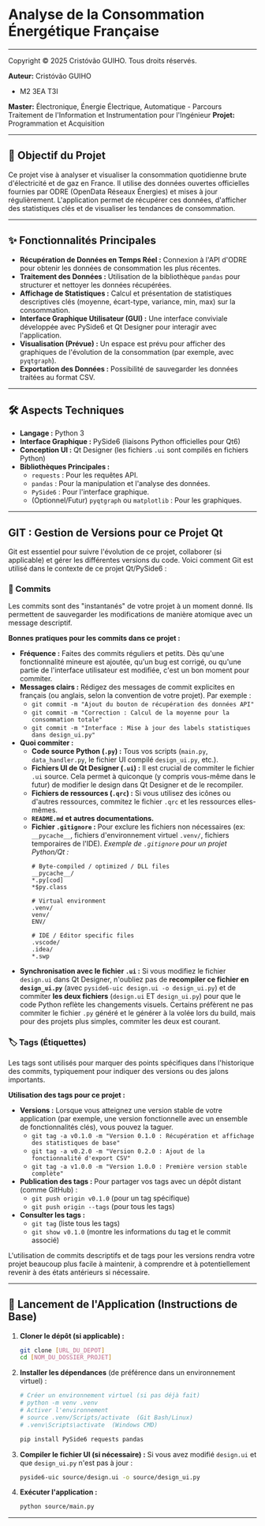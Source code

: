 # Analyse de la Consommation Énergétique Française

---

Copyright © 2025 Cristóvão GUIHO. Tous droits réservés.

**Auteur:** Cristóvão GUIHO
- M2 3EA T3I

**Master:** Électronique, Énergie Électrique, Automatique - Parcours Traitement de l'Information et Instrumentation pour l'Ingénieur
**Projet:** Programmation et Acquisition

---

## 🎯 Objectif du Projet

Ce projet vise à analyser et visualiser la consommation quotidienne brute d'électricité et de gaz en France. Il utilise des données ouvertes officielles fournies par ODRE (OpenData Réseaux Énergies) et mises à jour régulièrement. L'application permet de récupérer ces données, d'afficher des statistiques clés et de visualiser les tendances de consommation.

---

## ✨ Fonctionnalités Principales

* **Récupération de Données en Temps Réel :** Connexion à l'API d'ODRE pour obtenir les données de consommation les plus récentes.
* **Traitement des Données :** Utilisation de la bibliothèque `pandas` pour structurer et nettoyer les données récupérées.
* **Affichage de Statistiques :** Calcul et présentation de statistiques descriptives clés (moyenne, écart-type, variance, min, max) sur la consommation.
* **Interface Graphique Utilisateur (GUI) :** Une interface conviviale développée avec PySide6 et Qt Designer pour interagir avec l'application.
* **Visualisation (Prévue) :** Un espace est prévu pour afficher des graphiques de l'évolution de la consommation (par exemple, avec `pyqtgraph`).
* **Exportation des Données :** Possibilité de sauvegarder les données traitées au format CSV.

---

## 🛠️ Aspects Techniques

* **Langage :** Python 3
* **Interface Graphique :** PySide6 (liaisons Python officielles pour Qt6)
* **Conception UI :** Qt Designer (les fichiers `.ui` sont compilés en fichiers Python)
* **Bibliothèques Principales :**
    * `requests` : Pour les requêtes API.
    * `pandas` : Pour la manipulation et l'analyse des données.
    * `PySide6` : Pour l'interface graphique.
    * (Optionnel/Futur) `pyqtgraph` ou `matplotlib` : Pour les graphiques.

---

##  GIT : Gestion de Versions pour ce Projet Qt

Git est essentiel pour suivre l'évolution de ce projet, collaborer (si applicable) et gérer les différentes versions du code. Voici comment Git est utilisé dans le contexte de ce projet Qt/PySide6 :

### 📝 Commits

Les commits sont des "instantanés" de votre projet à un moment donné. Ils permettent de sauvegarder les modifications de manière atomique avec un message descriptif.

**Bonnes pratiques pour les commits dans ce projet :**

* **Fréquence :** Faites des commits réguliers et petits. Dès qu'une fonctionnalité mineure est ajoutée, qu'un bug est corrigé, ou qu'une partie de l'interface utilisateur est modifiée, c'est un bon moment pour commiter.
* **Messages clairs :** Rédigez des messages de commit explicites en français (ou anglais, selon la convention de votre projet). Par exemple :
    * `git commit -m "Ajout du bouton de récupération des données API"`
    * `git commit -m "Correction : Calcul de la moyenne pour la consommation totale"`
    * `git commit -m "Interface : Mise à jour des labels statistiques dans design_ui.py"`
* **Quoi commiter :**
    * **Code source Python (`.py`) :** Tous vos scripts (`main.py`, `data_handler.py`, le fichier UI compilé `design_ui.py`, etc.).
    * **Fichiers UI de Qt Designer (`.ui`) :** Il est crucial de commiter le fichier `.ui` source. Cela permet à quiconque (y compris vous-même dans le futur) de modifier le design dans Qt Designer et de le recompiler.
    * **Fichiers de ressources (`.qrc`) :** Si vous utilisez des icônes ou d'autres ressources, commitez le fichier `.qrc` et les ressources elles-mêmes.
    * **`README.md` et autres documentations.**
    * **Fichier `.gitignore` :** Pour exclure les fichiers non nécessaires (ex: `__pycache__`, fichiers d'environnement virtuel `.venv/`, fichiers temporaires de l'IDE).
        *Exemple de `.gitignore` pour un projet Python/Qt :*
        ```gitignore
        # Byte-compiled / optimized / DLL files
        __pycache__/
        *.py[cod]
        *$py.class

        # Virtual environment
        .venv/
        venv/
        ENV/

        # IDE / Editor specific files
        .vscode/
        .idea/
        *.swp
        ```
* **Synchronisation avec le fichier `.ui` :** Si vous modifiez le fichier `design.ui` dans Qt Designer, n'oubliez pas de **recompiler ce fichier en `design_ui.py`** (avec `pyside6-uic design.ui -o design_ui.py`) et de commiter **les deux fichiers** (`design.ui` ET `design_ui.py`) pour que le code Python reflète les changements visuels. Certains préfèrent ne pas commiter le fichier `.py` généré et le générer à la volée lors du build, mais pour des projets plus simples, commiter les deux est courant.

### 🏷️ Tags (Étiquettes)

Les tags sont utilisés pour marquer des points spécifiques dans l'historique des commits, typiquement pour indiquer des versions ou des jalons importants.

**Utilisation des tags pour ce projet :**

* **Versions :** Lorsque vous atteignez une version stable de votre application (par exemple, une version fonctionnelle avec un ensemble de fonctionnalités clés), vous pouvez la taguer.
    * `git tag -a v0.1.0 -m "Version 0.1.0 : Récupération et affichage des statistiques de base"`
    * `git tag -a v0.2.0 -m "Version 0.2.0 : Ajout de la fonctionnalité d'export CSV"`
    * `git tag -a v1.0.0 -m "Version 1.0.0 : Première version stable complète"`
* **Publication des tags :** Pour partager vos tags avec un dépôt distant (comme GitHub) :
    * `git push origin v0.1.0` (pour un tag spécifique)
    * `git push origin --tags` (pour tous les tags)
* **Consulter les tags :**
    * `git tag` (liste tous les tags)
    * `git show v0.1.0` (montre les informations du tag et le commit associé)

L'utilisation de commits descriptifs et de tags pour les versions rendra votre projet beaucoup plus facile à maintenir, à comprendre et à potentiellement revenir à des états antérieurs si nécessaire.

---

## 🚀 Lancement de l'Application (Instructions de Base)

1.  **Cloner le dépôt (si applicable) :**
    ```bash
    git clone [URL_DU_DEPOT]
    cd [NOM_DU_DOSSIER_PROJET]
    ```
2.  **Installer les dépendances** (de préférence dans un environnement virtuel) :
    ```bash
    # Créer un environnement virtuel (si pas déjà fait)
    # python -m venv .venv
    # Activer l'environnement
    # source .venv/Scripts/activate  (Git Bash/Linux)
    # .venv\Scripts\activate  (Windows CMD)

    pip install PySide6 requests pandas
    ```
3.  **Compiler le fichier UI (si nécessaire) :**
    Si vous avez modifié `design.ui` et que `design_ui.py` n'est pas à jour :
    ```bash
    pyside6-uic source/design.ui -o source/design_ui.py
    ```
4.  **Exécuter l'application :**
    ```bash
    python source/main.py
    ```

---
